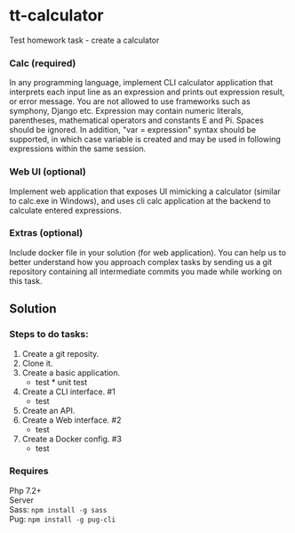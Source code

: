 # tt-calculator
Test homework task - create a calculator

### Calc (required) 
In any programming language, implement CLI calculator application that interprets each input line as an expression and prints out expression result, or error message. 
You are not allowed to use frameworks such as symphony, Django etc.
Expression may contain numeric literals, parentheses, mathematical operators and constants E and Pi. Spaces should be ignored. 
In addition, "var = expression" syntax should be supported, in which case variable is created and may be used in following expressions within the same session. 

### Web UI (optional) 
Implement web application that exposes UI mimicking a calculator (similar to calc.exe in Windows), and uses cli calc application at the backend to calculate entered expressions. 

### Extras (optional) 
Include docker file in your solution (for web application). You can help us to better understand how you approach complex tasks by sending us a git repository containing all intermediate commits you made while working on this task. 


## Solution

### Steps to do tasks:

1. Create a git reposity.
2. Clone it.
3. Create a basic application.
   - test * unit test
4. Create a CLI interface. #1
   - test
5. Create an API.
6. Create a Web interface. #2
   - test
7. Create a Docker config. #3
   - test

### Requires

Php 7.2+  
Server  
Sass: `npm install -g sass`  
Pug: `npm install -g pug-cli`  


